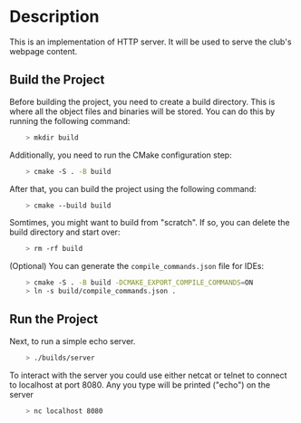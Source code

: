 # Description
This is an implementation of HTTP server. It will be used to serve the club's webpage content.

## Build the Project
Before building the project, you need to create a build directory. This is where all the object 
files and binaries will be stored. You can do this by running the following command:
```bash
    > mkdir build
```
Additionally, you need to run the CMake configuration step:
```bash
    > cmake -S . -B build
```
After that, you can build the project using the following command:
```bash
    > cmake --build build
```
Somtimes, you might want to build from "scratch". If so, you can delete the build directory and start over:
```bash
    > rm -rf build
```
(Optional) You can generate the `compile_commands.json` file for IDEs:
```bash
    > cmake -S . -B build -DCMAKE_EXPORT_COMPILE_COMMANDS=ON
    > ln -s build/compile_commands.json .
```

## Run the Project
Next, to run a simple echo server.
```bash
    > ./builds/server
```
To interact with the server you could use either netcat or telnet to connect to localhost at port 8080. Any you type will be printed ("echo") on the server
```bash
    > nc localhost 8080
```
